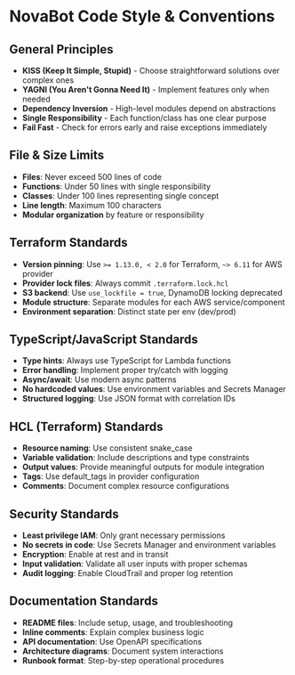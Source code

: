 # NovaBot Code Style & Conventions

## General Principles
- **KISS (Keep It Simple, Stupid)** - Choose straightforward solutions over complex ones
- **YAGNI (You Aren't Gonna Need It)** - Implement features only when needed
- **Dependency Inversion** - High-level modules depend on abstractions
- **Single Responsibility** - Each function/class has one clear purpose
- **Fail Fast** - Check for errors early and raise exceptions immediately

## File & Size Limits
- **Files**: Never exceed 500 lines of code
- **Functions**: Under 50 lines with single responsibility  
- **Classes**: Under 100 lines representing single concept
- **Line length**: Maximum 100 characters
- **Modular organization** by feature or responsibility

## Terraform Standards
- **Version pinning**: Use `>= 1.13.0, < 2.0` for Terraform, `~> 6.11` for AWS provider
- **Provider lock files**: Always commit `.terraform.lock.hcl`
- **S3 backend**: Use `use_lockfile = true`, DynamoDB locking deprecated
- **Module structure**: Separate modules for each AWS service/component
- **Environment separation**: Distinct state per env (dev/prod)

## TypeScript/JavaScript Standards
- **Type hints**: Always use TypeScript for Lambda functions
- **Error handling**: Implement proper try/catch with logging
- **Async/await**: Use modern async patterns
- **No hardcoded values**: Use environment variables and Secrets Manager
- **Structured logging**: Use JSON format with correlation IDs

## HCL (Terraform) Standards
- **Resource naming**: Use consistent snake_case
- **Variable validation**: Include descriptions and type constraints
- **Output values**: Provide meaningful outputs for module integration
- **Tags**: Use default_tags in provider configuration
- **Comments**: Document complex resource configurations

## Security Standards
- **Least privilege IAM**: Only grant necessary permissions
- **No secrets in code**: Use Secrets Manager and environment variables
- **Encryption**: Enable at rest and in transit
- **Input validation**: Validate all user inputs with proper schemas
- **Audit logging**: Enable CloudTrail and proper log retention

## Documentation Standards
- **README files**: Include setup, usage, and troubleshooting
- **Inline comments**: Explain complex business logic
- **API documentation**: Use OpenAPI specifications
- **Architecture diagrams**: Document system interactions
- **Runbook format**: Step-by-step operational procedures